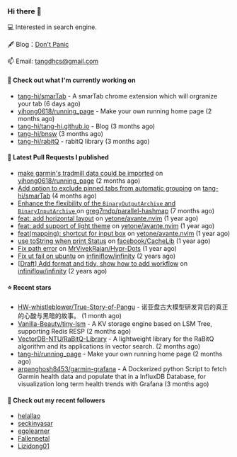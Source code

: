 ### Hi there 👋

💻 Interested in search engine.

🖋 Blog：[Don't Panic](https://tangdh.life)

📫 Email: [tangdhcs@gmail.com](mailto:tangdhcs@gmail.com)

#### 👷 Check out what I'm currently working on

- [tang-hi/smarTab](https://github.com/tang-hi/smarTab) - A smarTab chrome extension which will orgranize your tab (6 days ago)
- [yihong0618/running_page](https://github.com/yihong0618/running_page) - Make your own running home page (2 months ago)
- [tang-hi/tang-hi.github.io](https://github.com/tang-hi/tang-hi.github.io) - Blog (3 months ago)
- [tang-hi/bnsw](https://github.com/tang-hi/bnsw) (3 months ago)
- [tang-hi/rabitQ](https://github.com/tang-hi/rabitQ) - rabitQ library (3 months ago)

#### 🔨 Latest Pull Requests I published

- [make garmin&#39;s tradmill data could be imported](https://github.com/yihong0618/running_page/pull/863) on [yihong0618/running_page](https://github.com/yihong0618/running_page) (2 months ago)
- [Add option to exclude pinned tabs from automatic grouping](https://github.com/tang-hi/smarTab/pull/2) on [tang-hi/smarTab](https://github.com/tang-hi/smarTab) (4 months ago)
- [Enhance the flexibility of the `BinaryOutputArchive` and `BinaryInputArchive` ](https://github.com/greg7mdp/parallel-hashmap/pull/267) on [greg7mdp/parallel-hashmap](https://github.com/greg7mdp/parallel-hashmap) (7 months ago)
- [feat: add horizontal layout](https://github.com/yetone/avante.nvim/pull/420) on [yetone/avante.nvim](https://github.com/yetone/avante.nvim) (1 year ago)
- [feat: add support of light theme](https://github.com/yetone/avante.nvim/pull/195) on [yetone/avante.nvim](https://github.com/yetone/avante.nvim) (1 year ago)
- [feat(mapping): shortcut for input box](https://github.com/yetone/avante.nvim/pull/194) on [yetone/avante.nvim](https://github.com/yetone/avante.nvim) (1 year ago)
- [use toString when print Status](https://github.com/facebook/CacheLib/pull/328) on [facebook/CacheLib](https://github.com/facebook/CacheLib) (1 year ago)
- [Fix path error](https://github.com/MrVivekRajan/Hypr-Dots/pull/2) on [MrVivekRajan/Hypr-Dots](https://github.com/MrVivekRajan/Hypr-Dots) (1 year ago)
- [Fix ut fail on ubuntu](https://github.com/infiniflow/infinity/pull/45) on [infiniflow/infinity](https://github.com/infiniflow/infinity) (2 years ago)
- [[Draft] Add format and tidy, show how to add workflow](https://github.com/infiniflow/infinity/pull/44) on [infiniflow/infinity](https://github.com/infiniflow/infinity) (2 years ago)

#### ⭐ Recent stars

- [HW-whistleblower/True-Story-of-Pangu](https://github.com/HW-whistleblower/True-Story-of-Pangu) - 诺亚盘古大模型研发背后的真正的心酸与黑暗的故事。 (1 month ago)
- [Vanilla-Beauty/tiny-lsm](https://github.com/Vanilla-Beauty/tiny-lsm) - A KV storage engine based on LSM Tree, supporting Redis RESP (2 months ago)
- [VectorDB-NTU/RaBitQ-Library](https://github.com/VectorDB-NTU/RaBitQ-Library) - A lightweight library for the RaBitQ algorithm and its applications in vector search. (2 months ago)
- [tang-hi/running_page](https://github.com/tang-hi/running_page) - Make your own running home page (2 months ago)
- [arpanghosh8453/garmin-grafana](https://github.com/arpanghosh8453/garmin-grafana) - A Dockerized python Script to fetch Garmin health data and populate that in a InfluxDB Database, for visualization long term health trends with Grafana (3 months ago)

#### 👯 Check out my recent followers

- [helallao](https://github.com/helallao)
- [seckinyasar](https://github.com/seckinyasar)
- [egolearner](https://github.com/egolearner)
- [Fallenpetal](https://github.com/Fallenpetal)
- [Lizidong01](https://github.com/Lizidong01)


